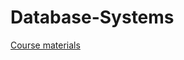 # Database-Systems

[Course materials](https://ocw.mit.edu/courses/6-5830-database-systems-fall-2023/)
